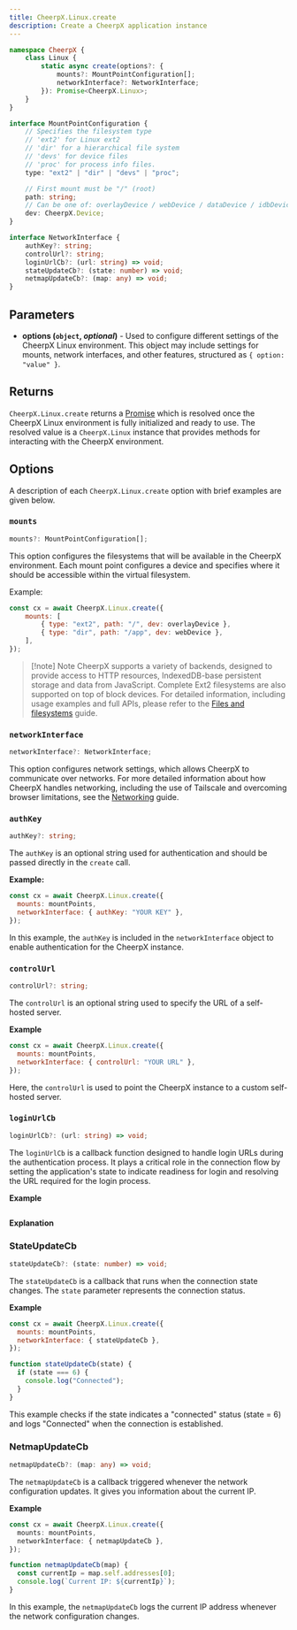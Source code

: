 ```yaml
---
title: CheerpX.Linux.create
description: Create a CheerpX application instance
---
```


```ts
namespace CheerpX {
	class Linux {
		static async create(options?: {
			mounts?: MountPointConfiguration[];
			networkInterface?: NetworkInterface;
		}): Promise<CheerpX.Linux>;
	}
}

interface MountPointConfiguration {
	// Specifies the filesystem type
	// 'ext2' for Linux ext2
	// 'dir' for a hierarchical file system
	// 'devs' for device files
	// 'proc' for process info files.
	type: "ext2" | "dir" | "devs" | "proc";

	// First mount must be "/" (root)
	path: string;
	// Can be one of: overlayDevice / webDevice / dataDevice / idbDevice
	dev: CheerpX.Device;
}

interface NetworkInterface {
	authKey?: string;
	controlUrl?: string;
	loginUrlCb?: (url: string) => void;
	stateUpdateCb?: (state: number) => void;
	netmapUpdateCb?: (map: any) => void;
}
```

## Parameters

- **options (`object`, _optional_)** - Used to configure different settings of the CheerpX Linux environment. This object may include settings for mounts, network interfaces, and other features, structured as `{ option: "value" }`.

## Returns

`CheerpX.Linux.create` returns a [Promise] which is resolved once the CheerpX Linux environment is fully initialized and ready to use. The resolved value is a `CheerpX.Linux` instance that provides methods for interacting with the CheerpX environment.

## Options

A description of each `CheerpX.Linux.create` option with brief examples are given below.

### `mounts`

```ts
mounts?: MountPointConfiguration[];
```

This option configures the filesystems that will be available in the CheerpX environment. Each mount point configures a device and specifies where it should be accessible within the virtual filesystem.

Example:

```js
const cx = await CheerpX.Linux.create({
	mounts: [
		{ type: "ext2", path: "/", dev: overlayDevice },
		{ type: "dir", path: "/app", dev: webDevice },
	],
});
```

> [!note] Note
> CheerpX supports a variety of backends, designed to provide access to HTTP resources, IndexedDB-base persistent storage and data from JavaScript. Complete Ext2 filesystems are also supported on top of block devices. For detailed information, including usage examples and full APIs, please refer to the [Files and filesystems](/docs/guides/File-System-support) guide.

### `networkInterface`

```ts
networkInterface?: NetworkInterface;
```

This option configures network settings, which allows CheerpX to communicate over networks. For more detailed information about how CheerpX handles networking, including the use of Tailscale and overcoming browser limitations, see the [Networking](/docs/guides/Networking) guide.

### `authKey`

```ts
authKey?: string;
```

The `authKey` is an optional string used for authentication and should be passed directly in the `create` call.

**Example:**

```js
const cx = await CheerpX.Linux.create({
  mounts: mountPoints,
  networkInterface: { authKey: "YOUR KEY" },
});
```

In this example, the `authKey` is included in the `networkInterface` object to enable authentication for the CheerpX instance.

### `controlUrl`

```ts
controlUrl?: string;
```

The `controlUrl` is an optional string used to specify the URL of a self-hosted server.

**Example**

```js
const cx = await CheerpX.Linux.create({
  mounts: mountPoints,
  networkInterface: { controlUrl: "YOUR URL" },
});
```
Here, the `controlUrl` is used to point the CheerpX instance to a custom self-hosted server.

### `loginUrlCb`

```ts
loginUrlCb?: (url: string) => void;
```

The `loginUrlCb` is a callback function designed to handle login URLs during the authentication process. It plays a critical role in the connection flow by setting the application's state to indicate readiness for login and resolving the URL required for the login process.

**Example**

```js

```

**Explanation**

### StateUpdateCb

```ts
stateUpdateCb?: (state: number) => void;
```

The `stateUpdateCb` is a callback that runs when the connection state changes. The `state` parameter represents the connection status.

**Example**

```js
const cx = await CheerpX.Linux.create({
  mounts: mountPoints,
  networkInterface: { stateUpdateCb },
});

function stateUpdateCb(state) {
  if (state === 6) {
    console.log("Connected");
  }
}
```

This example checks if the state indicates a "connected" status (state = 6) and logs "Connected" when the connection is established.

### NetmapUpdateCb

```ts
netmapUpdateCb?: (map: any) => void;
```

The `netmapUpdateCb` is a callback triggered whenever the network configuration updates. It gives you information about the current IP.

**Example**

```ts
const cx = await CheerpX.Linux.create({
  mounts: mountPoints,
  networkInterface: { netmapUpdateCb },
});

function netmapUpdateCb(map) {
  const currentIp = map.self.addresses[0];
  console.log(`Current IP: ${currentIp}`);
}
```

In this example, the `netmapUpdateCb` logs the current IP address whenever the network configuration changes.

[Promise]: https://developer.mozilla.org/en-US/docs/Web/JavaScript/Reference/Global_Objects/Promise
